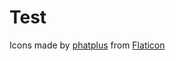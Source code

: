 # Test

Icons made by [phatplus](https://www.flaticon.com/authors/phatplus) from [Flaticon](]https://www.flaticon.com/)